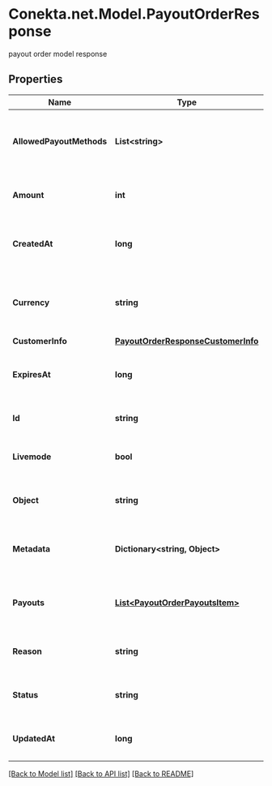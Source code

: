 # Conekta.net.Model.PayoutOrderResponse
payout order model response

## Properties

Name | Type | Description | Notes
------------ | ------------- | ------------- | -------------
**AllowedPayoutMethods** | **List&lt;string&gt;** | The payout methods that are allowed for the payout order. | 
**Amount** | **int** | The amount of the payout order. | 
**CreatedAt** | **long** | The creation date of the payout order. | 
**Currency** | **string** | The currency in which the payout order is made. | [default to "MXN"]
**CustomerInfo** | [**PayoutOrderResponseCustomerInfo**](PayoutOrderResponseCustomerInfo.md) |  | 
**ExpiresAt** | **long** | The expiration date of the payout order. | [optional] 
**Id** | **string** | The id of the payout order. | 
**Livemode** | **bool** | The live mode of the payout order. | 
**Object** | **string** | The object of the payout order. | 
**Metadata** | **Dictionary&lt;string, Object&gt;** | The metadata of the payout order. | [optional] 
**Payouts** | [**List&lt;PayoutOrderPayoutsItem&gt;**](PayoutOrderPayoutsItem.md) | The payout information of the payout order. | 
**Reason** | **string** | The reason for the payout order. | 
**Status** | **string** | The status of the payout order. | [optional] 
**UpdatedAt** | **long** | The update date of the payout order. | 

[[Back to Model list]](../README.md#documentation-for-models) [[Back to API list]](../README.md#documentation-for-api-endpoints) [[Back to README]](../README.md)


